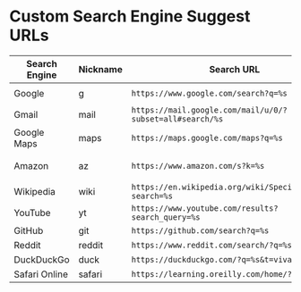 # Custom Search Engine Suggest URLs

| Search Engine | Nickname | Search URL                                               | Suggest URL                                                                                         |
|---------------|----------|----------------------------------------------------------|-----------------------------------------------------------------------------------------------------|
| Google        | g        | `https://www.google.com/search?q=%s`                     | `https://www.google.com/complete/search?client=chrome&q=%s`                                         |
| Gmail         | mail     | `https://mail.google.com/mail/u/0/?subset=all#search/%s` |                                                                                                     |
| Google Maps   | maps     | `https://maps.google.com/maps?q=%s`                      |                                                                                                     |
| Amazon        | az       | `https://www.amazon.com/s?k=%s`                          | `https://completion.amazon.com/search/complete?search-alias=aps&client=amazon-search-ui&mkt=1&q=%s` |
| Wikipedia     | wiki     | `https://en.wikipedia.org/wiki/Special:Search?search=%s` | `https://en.wikipedia.org/w/api.php?action=opensearch&search=%s`                                    |
| YouTube       | yt       | `https://www.youtube.com/results?search_query=%s`        |                                                                                                     |
| GitHub        | git      | `https://github.com/search?q=%s`                         |                                                                                                     |
| Reddit        | reddit   | `https://www.reddit.com/search/?q=%s`                    |                                                                                                     |
| DuckDuckGo    | duck     | `https://duckduckgo.com/?q=%s&t=vivaldi`                 | `https://ac.duckduckgo.com/ac/?q=%s&type=list`                                                      |
| Safari Online | safari   | `https://learning.oreilly.com/home/?value=%s`            |                                                                                                     |
